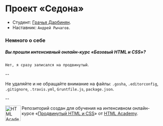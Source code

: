 # Проект «Седона»

* Студент: [Грачья Дарбинян](https://htmlacademy.ru/profile/id66361).
* Наставник: `Андрей Рычагов`.

### Немного о себе

##### Вы прошли интенсивный онлайн-курс «Базовый HTML и CSS»?
`Нет, я сразу записался на продвинутый`.

--

Не удаляйте и не обращайте внимание на файлы: `.gosha`, `.editorconfig`, `.gitignore`, `.travis.yml`, `Gruntfile.js`, `package.json`.

--

<a href="https://htmlacademy.ru/advanced_intensive"><img align="left" width="50" height="50" title="HTML Academy" src="https://htmlacademy.ru/static/img/logo-github.svg"></a>

Репозиторий создан для обучения на интенсивном онлайн-курсе «[Продвинутый HTML и CSS](https://htmlacademy.ru/advanced_intensive)» от [HTML Academy](https://htmlacademy.ru).
